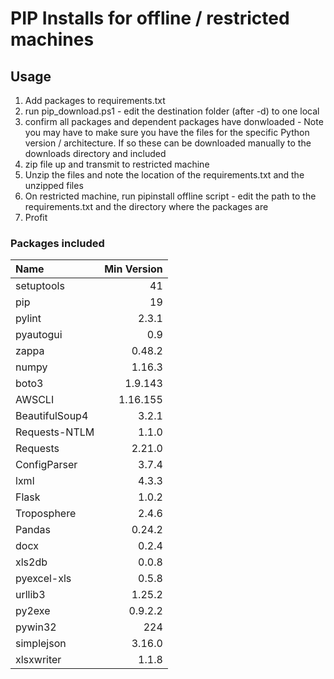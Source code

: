 # PIP Installs for offline / restricted machines

## Usage
1. Add packages to requirements.txt
2. run pip_download.ps1 - edit the destination folder (after -d) to one local
3. confirm all packages and dependent packages have donwloaded - Note you may have to make sure you have the files for the specific Python version / architecture.  If so these can be downloaded manually to the downloads directory and included
4. zip file up and transmit to restricted machine
5. Unzip the files and note the location of the requirements.txt and the unzipped files
6. On restricted machine, run pipinstall offline script - edit the path to the requirements.txt and the directory where the packages are
7. Profit


### Packages included 
|Name  | Min Version|
|:-----|-------:|
|setuptools |41|
|pip |19|
|pylint|2.3.1| 
|pyautogui|0.9|
|zappa|0.48.2|
|numpy|1.16.3|
|boto3|1.9.143|
|AWSCLI|1.16.155|
|BeautifulSoup4|3.2.1|
|Requests-NTLM|1.1.0|
|Requests|2.21.0|
|ConfigParser|3.7.4|
|lxml|4.3.3|
|Flask|1.0.2|
|Troposphere|2.4.6|
|Pandas|0.24.2|
|docx|0.2.4|
|xls2db|0.0.8|
|pyexcel-xls|0.5.8|
|urllib3|1.25.2|
|py2exe|0.9.2.2|
|pywin32|224|
|simplejson|3.16.0|
|xlsxwriter|1.1.8|
